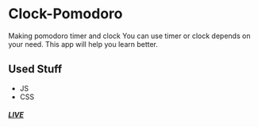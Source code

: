 # Clock-Pomodoro
Making pomodoro timer and clock 
You can use timer or clock depends on your need. 
This app will help you learn better.
## Used Stuff
- JS
- CSS
##### [LIVE](https://adamangg.github.io/Clock-Pomodoro/)
